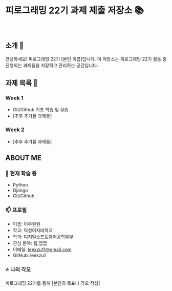 # 피로그래밍 22기 과제 제출 저장소 📚

<br>

## 소개 🚀

안녕하세요! 피로그래밍 22기 [본인 이름]입니다.
이 저장소는 피로그래밍 22기 활동 중 진행되는 과제들을 저장하고 관리하는 공간입니다.
<br>

## 과제 목록 📕

### Week 1

- Git/Github 기초 학습 및 실습
- [추후 추가될 과제들]

### Week 2

- [추후 추가될 과제들]
  <br>

## ABOUT ME

### 🌱 현재 학습 중

- Python
- Django
- Git/Github

### 📫 프로필

- 이름: 이주원원
- 학교: 덕성여자대학교
- 학과: 디지털소프트웨어공학부부
- 관심 분야: 웹,앱앱
- 이메일: leexzu11@gmail.com
- GitHub: leexzu1

### ⭐ 나의 각오

피로그래밍 22기를 통해 [본인의 목표나 각오 작성]
